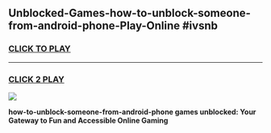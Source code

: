 
## Unblocked-Games-how-to-unblock-someone-from-android-phone-Play-Online #ivsnb
<h3>
<a href="https://news.freeplayer.one?title=how-to-unblock-someone-from-android-phone&ref=3">CLICK TO PLAY</a></h3>
<hr>

<h3>
<a href="https://news.freeplayer.one?title=how-to-unblock-someone-from-android-phone&ref=3">CLICK 2 PLAY</a>
  
</h3>

<a href="https://news.freeplayer.one?title=how-to-unblock-someone-from-android-phone&ref=3"><img src="https://clearcache.store/games.png"></a>


**how-to-unblock-someone-from-android-phone games unblocked: Your Gateway to Fun and Accessible Online Gaming**
